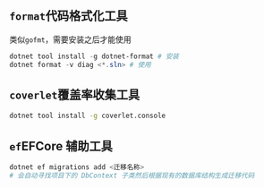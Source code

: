
<p id="52eELwVpspMpfjETdV7A8">

## `format`代码格式化工具

</p>

<p id="sT9x4crvhnbthPrv1UCVZc">

类似`gofmt`，需要安装之后才能使用

</p>

<p id="7yR1z9y8GeXnTho8GBsfHt">

```powershell
dotnet tool install -g dotnet-format # 安装
dotnet format -v diag <*.sln> # 使用
```


</p>

<p id="htGnZRW8SGYYEZz98wcqce">

## `coverlet`覆盖率收集工具

</p>

<p id="he8QKXtUfh5ZoFyFeMGDHG">



</p>

<p id="jBtTaYxCLn98T1FzPRgXfD">

```bash
dotnet tool install -g coverlet.console
```


</p>

<p id="bJA3hcgSCQRukKzGwqaxEY">

## `ef`EFCore 辅助工具

</p>

<p id="mRuVAv5em9oNKF1Vrmd1n8">



</p>

<p id="oXSDn6Jiw7bPiLhyw9JJy3">

```Bash
dotnet ef migrations add <迁移名称>
# 会自动寻找项目下的 DbContext 子类然后根据现有的数据库结构生成迁移代码
```


</p>

<p id="hqHo79hJcDMcpWuKmLqfW7">



</p>
